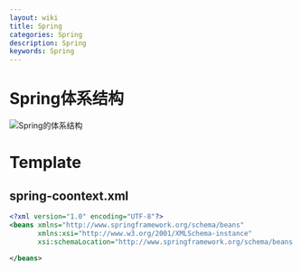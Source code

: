 ```yaml
---
layout: wiki
title: Spring
categories: Spring
description: Spring
keywords: Spring
---
```


# Spring体系结构

![Spring的体系结构](https://i.loli.net/2021/01/08/omCJExvtg3FQ19f.gif)





# Template

## spring-coontext.xml

```xml
<?xml version="1.0" encoding="UTF-8"?>
<beans xmlns="http://www.springframework.org/schema/beans"
       xmlns:xsi="http://www.w3.org/2001/XMLSchema-instance"
       xsi:schemaLocation="http://www.springframework.org/schema/beans http://www.springframework.org/schema/beans/spring-beans.xsd">
    
</beans>
```



